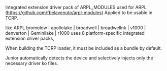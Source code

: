 Integrated extension driver pack of ARPL_MODULES used for ARPL
(https://github.com/fbelavenuto/arpl-modules) Applied to be usable in TCRP.

like ARPL bromolow | apollolake | broadwell | broadwellnk | v1000 | denverton | Geminilake | r1000 uses 8 platform-specific integrated extension driver packs,

When building the TCRP loader, it must be included as a bundle by default.

Junior automatically detects the device and selectively injects only the necessary driver ko files.

